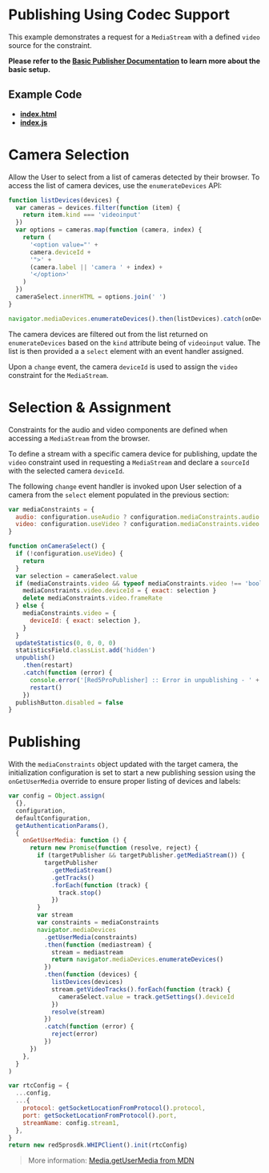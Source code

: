 # Publishing Using Codec Support

This example demonstrates a request for a `MediaStream` with a defined `video` source for the constraint.

**Please refer to the [Basic Publisher Documentation](../publish/README.md) to learn more about the basic setup.**

## Example Code

- **[index.html](index.html)**
- **[index.js](index.js)**

# Camera Selection

Allow the User to select from a list of cameras detected by their browser. To access the list of camera devices, use the `enumerateDevices` API:

```js
function listDevices(devices) {
  var cameras = devices.filter(function (item) {
    return item.kind === 'videoinput'
  })
  var options = cameras.map(function (camera, index) {
    return (
      '<option value="' +
      camera.deviceId +
      '">' +
      (camera.label || 'camera ' + index) +
      '</option>'
    )
  })
  cameraSelect.innerHTML = options.join(' ')
}

navigator.mediaDevices.enumerateDevices().then(listDevices).catch(onDeviceError)
```

The camera devices are filtered out from the list returned on `enumerateDevices` based on the `kind` attribute being of `videoinput` value. The list is then provided a a `select` element with an event handler assigned.

Upon a `change` event, the camera `deviceId` is used to assign the `video` constraint for the `MediaStream`.

# Selection & Assignment

Constraints for the audio and video components are defined when accessing a `MediaStream` from the browser.

To define a stream with a specific camera device for publishing, update the `video` constraint used in requesting a `MediaStream` and declare a `sourceId` with the selected camera `deviceId`.

The following `change` event handler is invoked upon User selection of a camera from the `select` element populated in the previous section:

```js
var mediaConstraints = {
  audio: configuration.useAudio ? configuration.mediaConstraints.audio : false,
  video: configuration.useVideo ? configuration.mediaConstraints.video : false,
}

function onCameraSelect() {
  if (!configuration.useVideo) {
    return
  }
  var selection = cameraSelect.value
  if (mediaConstraints.video && typeof mediaConstraints.video !== 'boolean') {
    mediaConstraints.video.deviceId = { exact: selection }
    delete mediaConstraints.video.frameRate
  } else {
    mediaConstraints.video = {
      deviceId: { exact: selection },
    }
  }
  updateStatistics(0, 0, 0, 0)
  statisticsField.classList.add('hidden')
  unpublish()
    .then(restart)
    .catch(function (error) {
      console.error('[Red5ProPublisher] :: Error in unpublishing - ' + error)
      restart()
    })
  publishButton.disabled = false
}
```

# Publishing

With the `mediaConstraints` object updated with the target camera, the initialization configuration is set to start a new publishing session using the `onGetUserMedia` override to ensure proper listing of devices and labels:

```js
var config = Object.assign(
  {},
  configuration,
  defaultConfiguration,
  getAuthenticationParams(),
  {
    onGetUserMedia: function () {
      return new Promise(function (resolve, reject) {
        if (targetPublisher && targetPublisher.getMediaStream()) {
          targetPublisher
            .getMediaStream()
            .getTracks()
            .forEach(function (track) {
              track.stop()
            })
        }
        var stream
        var constraints = mediaConstraints
        navigator.mediaDevices
          .getUserMedia(constraints)
          .then(function (mediastream) {
            stream = mediastream
            return navigator.mediaDevices.enumerateDevices()
          })
          .then(function (devices) {
            listDevices(devices)
            stream.getVideoTracks().forEach(function (track) {
              cameraSelect.value = track.getSettings().deviceId
            })
            resolve(stream)
          })
          .catch(function (error) {
            reject(error)
          })
      })
    },
  }
)

var rtcConfig = {
  ...config,
  ...{
    protocol: getSocketLocationFromProtocol().protocol,
    port: getSocketLocationFromProtocol().port,
    streamName: config.stream1,
  },
}
return new red5prosdk.WHIPClient().init(rtcConfig)
```

> More information: [Media.getUserMedia from MDN](https://developer.mozilla.org/en-US/docs/Web/API/MediaDevices/getUserMedia)
